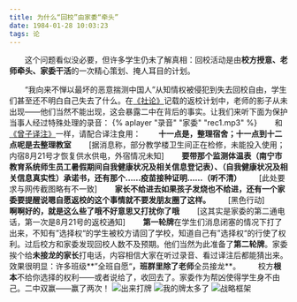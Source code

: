 ```yaml
---
title: 为什么“回校”由家委“牵头”
date: 1984-01-28 10:03:23
tags: 论
---
```


&ensp;&ensp;&ensp;&ensp;这个问题看似没必要，但许多学生仍未了解真相：回校活动是由**校方授意、老师牵头、家委干活**的一次精心策划、掩人耳目的计划。
<!--more-->
&ensp;&ensp;&ensp;&ensp;“我向来不惮以最坏的恶意揣测中国人”从知情权被侵犯到失去回校自由，学生们甚至还不明白自己失去了什么。在[《社论》](/editorial2/)记载的返校计划中，老师的影子从未出现——他们当然不能出现，这会暴露二中在背后的事实。让我们来听下面为保护当事人经过特殊处理的录音：
{% aplayer "录音" "家委" "rec1.mp3" %}
&ensp;&ensp;&ensp;&ensp;和[《曾子译注》](/speechundernationalflagbyzeng/)一样，请配合译注食用：
&ensp;&ensp;&ensp;&ensp;**十一点是，整理宿舍；十一点到十二点呢是去整理教室**
&ensp;&ensp;&ensp;&ensp;[据消息称，部分教学楼卫生间正在检修，未能投入使用；内宿8月21号才恢复供水供电，外宿情况未知]
&ensp;&ensp;&ensp;&ensp;**要带那个监测体温表（南宁市教育系统师生员工暑假期间自我健康状况及相关信息登记表）、（自我健康状况及相关信息真实性）承诺书，还有那个……疫苗接种证明……（听不清）**
&ensp;&ensp;&ensp;&ensp;[此处要求与网传截图略有不一致]
&ensp;&ensp;&ensp;&ensp;**家长不给进去如果孩子发烧也不给进，还有一个家委要提醒说嗯自愿返校的这个事情就不要发朋友圈了这样。**
&ensp;&ensp;&ensp;&ensp;[黑色行动]
&ensp;&ensp;&ensp;&ensp;**啊啊好的，就是这么些了哦不好意思又打扰你了哦**
&ensp;&ensp;&ensp;&ensp;[这其实是家委的第二通电话，第一次是8月21号的返校通知]
&ensp;&ensp;&ensp;&ensp;**第一轮牌**在学生们消息闭塞的情况下打了出来，不知有”选择权“的学生被校方请回了学校，知道自己有”选择权“的行使了权利。过后校方和家委发现回校人数不及预期。他们当然为此准备了**第二轮牌**。家委挨个给**未接龙的家长**打电话，内容相信大家在听过录音、看过译注后都能猜出来。效果很明显：许多班级**”全班自愿“**，班群里除了老师**全员接龙**。
&ensp;&ensp;&ensp;&ensp;校方**根本**不给你选择的权利——或者说给了，收回去了。家委作为帮凶使得学生身不由己。二中双赢——赢了两次！
![出来打牌](1.png)
![我的牌太多了](2.png)
![战略框架](3.png)
